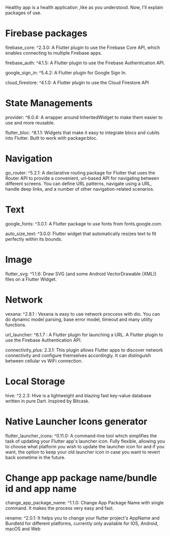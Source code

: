 Healthy app is a health application ,like as you understood. Now, I'll explain packages of use.

<h1>Firebase packages</h2>
<p>firebase_core: ^2.3.0: A Flutter plugin to use the Firebase Core API, which enables connecting to multiple Firebase apps.</p> 
<p>firebase_auth: ^4.1.5:  A Flutter plugin to use the Firebase Authentication API.</p>
<p>google_sign_in: ^5.4.2: A Flutter plugin for Google Sign In.</p> 
<p>cloud_firestore: ^4.1.0: A Flutter plugin to use the Cloud Firestore API</p> 

<h1>State Managements</h1>
<p>provider: ^6.0.4: A wrapper around InheritedWidget to make them easier to use and more reusable.</p>
<p>flutter_bloc: ^8.1.1: Widgets that make it easy to integrate blocs and cubits into Flutter. Built to work with package:bloc.</p>

<h1>Navigation</h1>
<p>go_router: ^5.2.1: A declarative routing package for Flutter that uses the Router API to provide a convenient, url-based API for navigating between different screens. You can define URL patterns, navigate using a URL, handle deep links, and a number of other navigation-related scenarios.</p>

<h1>Text</h1>
<p>google_fonts: ^3.0.1: A Flutter package to use fonts from fonts.google.com.</p>
<p>auto_size_text: ^3.0.0: Flutter widget that automatically resizes text to fit perfectly within its bounds.</p>

<h1>Image</h1> 
<p>flutter_svg: ^1.1.6: Draw SVG (and some Android VectorDrawable (XML)) files on a Flutter Widget.</p>

<h1>Network</h1>
<p>vexana: ^2.8.1 : Vexana is easy to use network proccess with dio. You can do dynamic model parsing, base error model, timeout and many utility functions.</p>
<p>url_launcher: ^6.1.7 : A Flutter plugin for launching a URL.</h1> A Flutter plugin to use the Firebase Authentication API.</p>
<p>connectivity_plus: 2.3.1: This plugin allows Flutter apps to discover network connectivity and configure themselves accordingly. It can distinguish between cellular vs WiFi connection.</p> 

<h1>Local Storage</h1>
<p>hive: ^2.2.3: Hive is a lightweight and blazing fast key-value database written in pure Dart. Inspired by Bitcask.</p>

<h1>Native Launcher Icons generator</h1>
<p>flutter_launcher_icons: ^0.11.0: A command-line tool which simplifies the task of updating your Flutter app's launcher icon. Fully flexible, allowing you to choose what platform you wish to update the launcher icon for and if you want, the option to keep your old launcher icon in case you want to revert back sometime in the future.</p>

<h1>Change app package name/bundle id and app name</h1>
<p>change_app_package_name: ^1.1.0: Change App Package Name with single command. It makes the process very easy and fast.</p>
<p>rename: ^2.0.1: It helps you to change your flutter project's AppName and BundleId for different platforms, currently only available for IOS, Android, macOS and Web</p>
